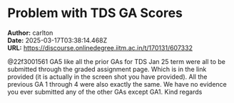 # Problem with TDS GA Scores

**Author:** carlton  
**Date:** 2025-03-17T03:38:14.468Z  
**URL:** https://discourse.onlinedegree.iitm.ac.in/t/170131/607332

@22f3001561 GA5 like all the prior GAs for TDS Jan 25 term were all to be submitted through the graded assignment page. Which is in the link provided (it is actually in the screen shot you have provided).
All the previous GA 1 through 4 were also exactly the same.
We have no evidence you ever submitted any of the other GAs except GA1.
Kind regards
